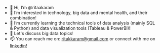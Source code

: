 - 👋 Hi, I’m @ritaakaram
- 👀 I’m interested in technology, big data and mental health, and their combination!
- 🌱 I’m currently learning the technical tools of data analysis (mainly SQL & Python) and data visualization tools (Tableau & PowerBI)!
- 💞️ Let's discuss big data topics!
- 📫 You can reach me on: ritakkaram@gmail.com or connect with me on [linkedin!](https://www.linkedin.com/in/ritakaram/)

<!---
ritaakaram/ritaakaram is a ✨ special ✨ repository because its `README.md` (this file) appears on your GitHub profile.
You can click the Preview link to take a look at your changes.
--->
